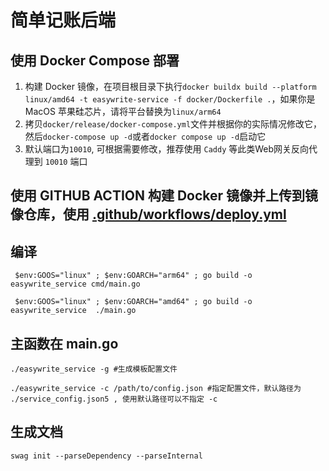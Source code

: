 # 简单记账后端

## 使用 Docker Compose 部署
1. 构建 Docker 镜像，在项目根目录下执行`docker buildx build --platform linux/amd64 -t easywrite-service -f docker/Dockerfile .`，如果你是 MacOS 苹果硅芯片，请将平台替换为`linux/arm64`
2. 拷贝`docker/release/docker-compose.yml`文件并根据你的实际情况修改它，然后`docker-compose up -d`或者`docker compose up -d`启动它
3. 默认端口为`10010`, 可根据需要修改，推荐使用 `Caddy` 等此类Web网关反向代理到 `10010` 端口

## 使用 GITHUB ACTION 构建 Docker 镜像并上传到镜像仓库，使用 [.github/workflows/deploy.yml](.github/workflows/deploy.yml)
## 编译
```shell
 $env:GOOS="linux" ; $env:GOARCH="arm64" ; go build -o easywrite_service cmd/main.go
```
```shell
 $env:GOOS="linux" ; $env:GOARCH="amd64" ; go build -o easywrite_service  ./main.go
```

## 主函数在 main.go
```shell
./easywrite_service -g #生成模板配置文件
```
```shell
./easywrite_service -c /path/to/config.json #指定配置文件，默认路径为 ./service_config.json5 , 使用默认路径可以不指定 -c
```

## 生成文档
```shell
swag init --parseDependency --parseInternal
```

